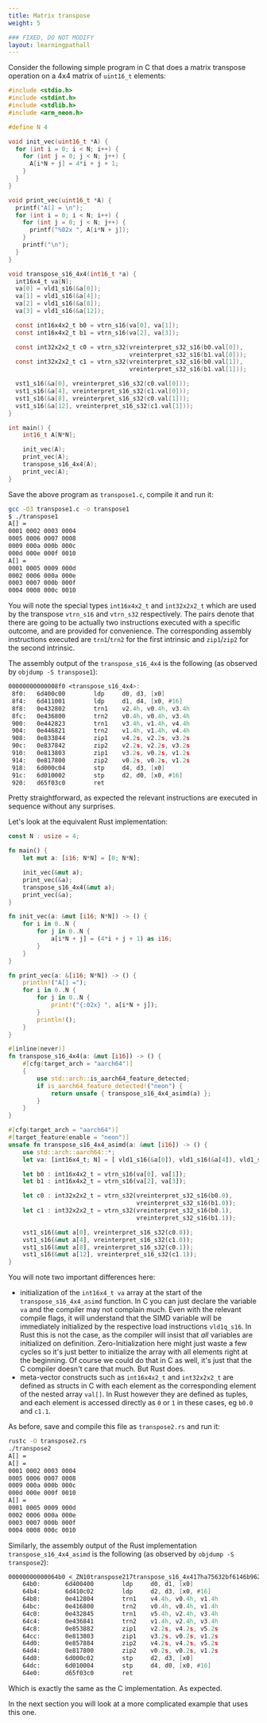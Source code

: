 ```yaml
---
title: Matrix transpose
weight: 5

### FIXED, DO NOT MODIFY
layout: learningpathall
---
```


Consider the following simple program in C that does a matrix transpose operation on a 4x4 matrix of `uint16_t` elements:

```C
#include <stdio.h>
#include <stdint.h>
#include <stdlib.h>
#include <arm_neon.h>

#define N 4

void init_vec(uint16_t *A) {
  for (int i = 0; i < N; i++) {
    for (int j = 0; j < N; j++) {
      A[i*N + j] = 4*i + j + 1;
    }
  }
}

void print_vec(uint16_t *A) {
  printf("A[] = \n");
  for (int i = 0; i < N; i++) {
    for (int j = 0; j < N; j++) {
      printf("%02x ", A[i*N + j]);
    }
    printf("\n");
  }
}

void transpose_s16_4x4(int16_t *a) {
  int16x4_t va[N];
  va[0] = vld1_s16(&a[0]);
  va[1] = vld1_s16(&a[4]);
  va[2] = vld1_s16(&a[8]);
  va[3] = vld1_s16(&a[12]);

  const int16x4x2_t b0 = vtrn_s16(va[0], va[1]);
  const int16x4x2_t b1 = vtrn_s16(va[2], va[3]);

  const int32x2x2_t c0 = vtrn_s32(vreinterpret_s32_s16(b0.val[0]),
                                  vreinterpret_s32_s16(b1.val[0]));
  const int32x2x2_t c1 = vtrn_s32(vreinterpret_s32_s16(b0.val[1]),
                                  vreinterpret_s32_s16(b1.val[1]));

  vst1_s16(&a[0], vreinterpret_s16_s32(c0.val[0]));
  vst1_s16(&a[4], vreinterpret_s16_s32(c1.val[0]));
  vst1_s16(&a[8], vreinterpret_s16_s32(c0.val[1]));
  vst1_s16(&a[12], vreinterpret_s16_s32(c1.val[1]));
}

int main() {
    int16_t A[N*N];

    init_vec(A);
    print_vec(A);
    transpose_s16_4x4(A);
    print_vec(A);
}
```

Save the above program as `transpose1.c`, compile it and run it:

```bash { output_lines = "3-12" }
gcc -O3 transpose1.c -o transpose1
$ ./transpose1
A[] =
0001 0002 0003 0004
0005 0006 0007 0008
0009 000a 000b 000c
000d 000e 000f 0010
A[] =
0001 0005 0009 000d
0002 0006 000a 000e
0003 0007 000b 000f
0004 0008 000c 0010
```

You will note the special types `int16x4x2_t` and `int32x2x2_t` which are used by the transpose `vtrn_s16` and `vtrn_s32` respectively. The pairs denote that there are going to be actually two instructions executed with a specific outcome, and are provided for convenience. The corresponding assembly instructions executed are `trn1`/`trn2` for the first intrinsic and `zip1`/`zip2` for the second intrinsic.

The assembly output of the `transpose_s16_4x4` is the following (as observed by `objdump -S transpose1`):

```asm
00000000000008f0 <transpose_s16_4x4>:
 8f0:   6d400c00        ldp     d0, d3, [x0]
 8f4:   6d411001        ldp     d1, d4, [x0, #16]
 8f8:   0e432802        trn1    v2.4h, v0.4h, v3.4h
 8fc:   0e436800        trn2    v0.4h, v0.4h, v3.4h
 900:   0e442823        trn1    v3.4h, v1.4h, v4.4h
 904:   0e446821        trn2    v1.4h, v1.4h, v4.4h
 908:   0e833844        zip1    v4.2s, v2.2s, v3.2s
 90c:   0e837842        zip2    v2.2s, v2.2s, v3.2s
 910:   0e813803        zip1    v3.2s, v0.2s, v1.2s
 914:   0e817800        zip2    v0.2s, v0.2s, v1.2s
 918:   6d000c04        stp     d4, d3, [x0]
 91c:   6d010002        stp     d2, d0, [x0, #16]
 920:   d65f03c0        ret
```

Pretty straightforward, as expected the relevant instructions are executed in sequence without any surprises.

Let's look at the equivalent Rust implementation:

```Rust
const N : usize = 4;

fn main() {
    let mut a: [i16; N*N] = [0; N*N];

    init_vec(&mut a);
    print_vec(&a);
    transpose_s16_4x4(&mut a);
    print_vec(&a);
}

fn init_vec(a: &mut [i16; N*N]) -> () {
    for i in 0..N {
        for j in 0..N {
            a[i*N + j] = (4*i + j + 1) as i16;
        }
    }
}

fn print_vec(a: &[i16; N*N]) -> () {
    println!("A[] =");
    for i in 0..N {
        for j in 0..N {
            print!("{:02x} ", a[i*N + j]);
        }
        println!();
    }
}

#[inline(never)]
fn transpose_s16_4x4(a: &mut [i16]) -> () {
    #[cfg(target_arch = "aarch64")]
    {
        use std::arch::is_aarch64_feature_detected;
        if is_aarch64_feature_detected!("neon") {
            return unsafe { transpose_s16_4x4_asimd(a) };
        }
    }
}

#[cfg(target_arch = "aarch64")]
#[target_feature(enable = "neon")]
unsafe fn transpose_s16_4x4_asimd(a: &mut [i16]) -> () {
    use std::arch::aarch64::*;
    let va: [int16x4_t; N] = [ vld1_s16(&a[0]), vld1_s16(&a[4]), vld1_s16(&a[8]), vld1_s16(&a[12]) ];

    let b0 : int16x4x2_t = vtrn_s16(va[0], va[1]);
    let b1 : int16x4x2_t = vtrn_s16(va[2], va[3]);

    let c0 : int32x2x2_t = vtrn_s32(vreinterpret_s32_s16(b0.0),
                                    vreinterpret_s32_s16(b1.0));
    let c1 : int32x2x2_t = vtrn_s32(vreinterpret_s32_s16(b0.1),
                                    vreinterpret_s32_s16(b1.1));

    vst1_s16(&mut a[0], vreinterpret_s16_s32(c0.0));
    vst1_s16(&mut a[4], vreinterpret_s16_s32(c1.0));
    vst1_s16(&mut a[8], vreinterpret_s16_s32(c0.1));
    vst1_s16(&mut a[12], vreinterpret_s16_s32(c1.1));
}
```

You will note two important differences here:

* initialization of the `int16x4_t va` array at the start of the `transpose_s16_4x4_asimd` function. In C you can just declare the variable `va` and the compiler may not complain much. Even with the relevant compile flags, it will understand that the SIMD variable will be immediately initialized by the respective load instructions `vld1q_s16`.
In Rust this is not the case, as the compiler will insist that *all* variables are initialized on definition. Zero-Initialization here might just waste a few cycles so it's just better to initialize the array with all elements right at the beginning. Of course we could do that in C as well, it's just that the C compiler doesn't care that much. But Rust does.
* meta-vector constructs such as `int16x4x2_t` and `int32x2x2_t` are defined as structs in C with each element as the corresponding element of the nested array `val[]`. In Rust however they are defined as tuples, and each element is accessed directly as `0` or `1` in these cases, eg `b0.0` and `c1.1`.

As before, save and compile this file as `transpose2.rs` and run it:

```bash { output_lines = "3-12" }
rustc -O transpose2.rs
./transpose2
A[] =
A[] =
0001 0002 0003 0004
0005 0006 0007 0008
0009 000a 000b 000c
000d 000e 000f 0010
A[] =
0001 0005 0009 000d
0002 0006 000a 000e
0003 0007 000b 000f
0004 0008 000c 0010
```

Similarly, the assembly output of the Rust implementation `transpose_s16_4x4_asimd` is the following (as observed by `objdump -S transpose2`):

```asm
00000000000064b0 <_ZN10transpose217transpose_s16_4x417ha75632bf6146b962E>:
    64b0:       6d400400        ldp     d0, d1, [x0]
    64b4:       6d410c02        ldp     d2, d3, [x0, #16]
    64b8:       0e412804        trn1    v4.4h, v0.4h, v1.4h
    64bc:       0e416800        trn2    v0.4h, v0.4h, v1.4h
    64c0:       0e432845        trn1    v5.4h, v2.4h, v3.4h
    64c4:       0e436841        trn2    v1.4h, v2.4h, v3.4h
    64c8:       0e853882        zip1    v2.2s, v4.2s, v5.2s
    64cc:       0e813803        zip1    v3.2s, v0.2s, v1.2s
    64d0:       0e857884        zip2    v4.2s, v4.2s, v5.2s
    64d4:       0e817800        zip2    v0.2s, v0.2s, v1.2s
    64d8:       6d000c02        stp     d2, d3, [x0]
    64dc:       6d010004        stp     d4, d0, [x0, #16]
    64e0:       d65f03c0        ret
```

Which is exactly the same as the C implementation. As expected.

In the next section you will look at a more complicated example that uses this one.
